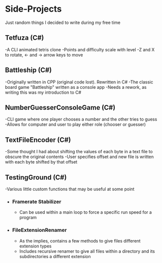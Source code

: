# Side-Projects
Just random things I decided to write during my free time

## Tetfuza (C#)
-A CLI animated tetris clone
-Points and difficulty scale with level
-Z and X to rotate, <- and -> arrow keys to move

## Battleship (C#)
-Originally written in CPP (original code lost). Rewritten in C#
-The classic board game "Battleship" written as a console app
-Needs a rework, as writing this was my introduction to C#

## NumberGuesserConsoleGame (C#)
-CLI game where one player chooses a number and the other tries to guess
-Allows for computer and user to play either role (chooser or guesser)

## TextFileEncoder (C#)
-Some thought I had about shifting the values of each byte in a text file to obscure the original contents
-User specifies offset and new file is written with each byte shifted by that offset

## TestingGround (C#)
-Various little custom functions that may be useful at some point
- ### Framerate Stabilizer
  - Can be used within a main loop to force a specific run speed for a program
- ### FileExtensionRenamer
  - As the implies, contains a few methods to give files different extension types
  - Includes recursive renamer to give all files within a directory and its subdirectories a different extension

